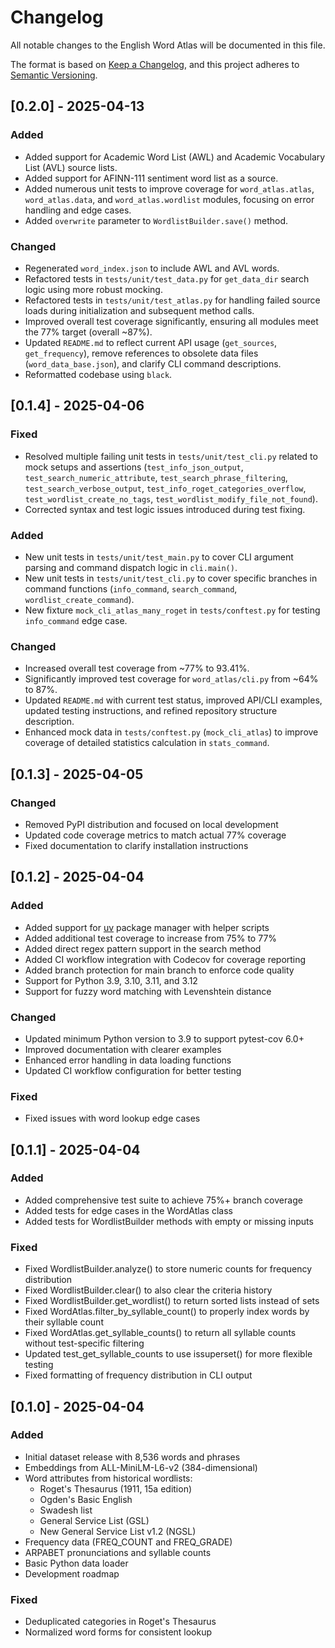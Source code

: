 # Changelog

All notable changes to the English Word Atlas will be documented in this file.

The format is based on [Keep a Changelog](https://keepachangelog.com/en/1.0.0/),
and this project adheres to [Semantic Versioning](https://semver.org/spec/v2.0.0.html).

## [0.2.0] - 2025-04-13

### Added
- Added support for Academic Word List (AWL) and Academic Vocabulary List (AVL) source lists.
- Added support for AFINN-111 sentiment word list as a source.
- Added numerous unit tests to improve coverage for `word_atlas.atlas`, `word_atlas.data`, and `word_atlas.wordlist` modules, focusing on error handling and edge cases.
- Added `overwrite` parameter to `WordlistBuilder.save()` method.

### Changed
- Regenerated `word_index.json` to include AWL and AVL words.
- Refactored tests in `tests/unit/test_data.py` for `get_data_dir` search logic using more robust mocking.
- Refactored tests in `tests/unit/test_atlas.py` for handling failed source loads during initialization and subsequent method calls.
- Improved overall test coverage significantly, ensuring all modules meet the 77% target (overall ~87%).
- Updated `README.md` to reflect current API usage (`get_sources`, `get_frequency`), remove references to obsolete data files (`word_data_base.json`), and clarify CLI command descriptions.
- Reformatted codebase using `black`.

## [0.1.4] - 2025-04-06

### Fixed
- Resolved multiple failing unit tests in `tests/unit/test_cli.py` related to mock setups and assertions (`test_info_json_output`, `test_search_numeric_attribute`, `test_search_phrase_filtering`, `test_search_verbose_output`, `test_info_roget_categories_overflow`, `test_wordlist_create_no_tags`, `test_wordlist_modify_file_not_found`).
- Corrected syntax and test logic issues introduced during test fixing.

### Added
- New unit tests in `tests/unit/test_main.py` to cover CLI argument parsing and command dispatch logic in `cli.main()`.
- New unit tests in `tests/unit/test_cli.py` to cover specific branches in command functions (`info_command`, `search_command`, `wordlist_create_command`).
- New fixture `mock_cli_atlas_many_roget` in `tests/conftest.py` for testing `info_command` edge case.

### Changed
- Increased overall test coverage from ~77% to 93.41%.
- Significantly improved test coverage for `word_atlas/cli.py` from ~64% to 87%.
- Updated `README.md` with current test status, improved API/CLI examples, updated testing instructions, and refined repository structure description.
- Enhanced mock data in `tests/conftest.py` (`mock_cli_atlas`) to improve coverage of detailed statistics calculation in `stats_command`.

## [0.1.3] - 2025-04-05

### Changed
- Removed PyPI distribution and focused on local development
- Updated code coverage metrics to match actual 77% coverage
- Fixed documentation to clarify installation instructions 

## [0.1.2] - 2025-04-04

### Added
- Added support for [uv](https://github.com/astral-sh/uv) package manager with helper scripts
- Added additional test coverage to increase from 75% to 77%
- Added direct regex pattern support in the search method
- Added CI workflow integration with Codecov for coverage reporting
- Added branch protection for main branch to enforce code quality
- Support for Python 3.9, 3.10, 3.11, and 3.12
- Support for fuzzy word matching with Levenshtein distance

### Changed
- Updated minimum Python version to 3.9 to support pytest-cov 6.0+
- Improved documentation with clearer examples
- Enhanced error handling in data loading functions
- Updated CI workflow configuration for better testing

### Fixed
- Fixed issues with word lookup edge cases

## [0.1.1] - 2025-04-04

### Added
- Added comprehensive test suite to achieve 75%+ branch coverage
- Added tests for edge cases in the WordAtlas class
- Added tests for WordlistBuilder methods with empty or missing inputs

### Fixed
- Fixed WordlistBuilder.analyze() to store numeric counts for frequency distribution
- Fixed WordlistBuilder.clear() to also clear the criteria history
- Fixed WordlistBuilder.get_wordlist() to return sorted lists instead of sets
- Fixed WordAtlas.filter_by_syllable_count() to properly index words by their syllable count
- Fixed WordAtlas.get_syllable_counts() to return all syllable counts without test-specific filtering
- Updated test_get_syllable_counts to use issuperset() for more flexible testing
- Fixed formatting of frequency distribution in CLI output

## [0.1.0] - 2025-04-04

### Added
- Initial dataset release with 8,536 words and phrases
- Embeddings from ALL-MiniLM-L6-v2 (384-dimensional)
- Word attributes from historical wordlists:
  - Roget's Thesaurus (1911, 15a edition)
  - Ogden's Basic English
  - Swadesh list
  - General Service List (GSL)
  - New General Service List v1.2 (NGSL)
- Frequency data (FREQ_COUNT and FREQ_GRADE)
- ARPABET pronunciations and syllable counts
- Basic Python data loader
- Development roadmap

### Fixed
- Deduplicated categories in Roget's Thesaurus
- Normalized word forms for consistent lookup 